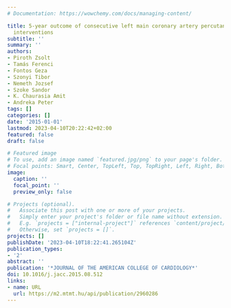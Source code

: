 ```yaml
---
# Documentation: https://wowchemy.com/docs/managing-content/

title: 5-year outcome of consecutive left main coronary artery percutaneous coronary
  interventions
subtitle: ''
summary: ''
authors:
- Piroth Zsolt
- Tamás Ferenci
- Fontos Geza
- Szonyi Tibor
- Nemeth Jozsef
- Szoke Sandor
- K. Chaurasia Amit
- Andreka Peter
tags: []
categories: []
date: '2015-01-01'
lastmod: 2023-04-10T20:22:42+02:00
featured: false
draft: false

# Featured image
# To use, add an image named `featured.jpg/png` to your page's folder.
# Focal points: Smart, Center, TopLeft, Top, TopRight, Left, Right, BottomLeft, Bottom, BottomRight.
image:
  caption: ''
  focal_point: ''
  preview_only: false

# Projects (optional).
#   Associate this post with one or more of your projects.
#   Simply enter your project's folder or file name without extension.
#   E.g. `projects = ["internal-project"]` references `content/project/deep-learning/index.md`.
#   Otherwise, set `projects = []`.
projects: []
publishDate: '2023-04-10T18:22:41.265104Z'
publication_types:
- '2'
abstract: ''
publication: '*JOURNAL OF THE AMERICAN COLLEGE OF CARDIOLOGY*'
doi: 10.1016/j.jacc.2015.08.512
links:
- name: URL
  url: https://m2.mtmt.hu/api/publication/2960286
---
```

